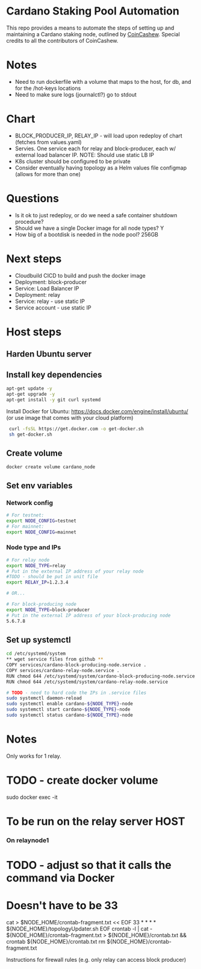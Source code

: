 # Cardano Staking Pool Automation
This repo provides a means to automate the steps of setting up and maintaining a Cardano staking node, outlined 
by [CoinCashew](https://www.coincashew.com/coins/overview-ada/guide-how-to-build-a-haskell-stakepool-node). Special credits
to all the contributors of CoinCashew.

# Notes
- Need to run dockerfile with a volume that maps to the host, for db, and for the /hot-keys locations
- Need to make sure logs (journalctl?) go to stdout

# Chart
- BLOCK_PRODUCER_IP, RELAY_IP - will load upon redeploy of chart (fetches from values.yaml)
- Servies. One service each for relay and block-producer, each w/ external load balancer IP. NOTE: Should use static LB IP
- K8s cluster should be configured to be private
- Consider eventually having topology as a Helm values file configmap (allows for more than one)

# Questions
- Is it ok to just redeploy, or do we need a safe container shutdown procedure?
- Should we have a single Docker image for all node types? Y
- How big of a bootdisk is needed in the node pool? 256GB

# Next steps
- Cloudbuild CICD to build and push the docker image
- Deployment: block-producer
- Service: Load Balancer IP
- Deployment: relay
- Service: relay - use static IP
- Service account - use static IP

# Host steps

## Harden Ubuntu server

## Install key dependencies

```bash
apt-get update -y 
apt-get upgrade -y 
apt-get install -y git curl systemd
```

Install Docker for Ubuntu: https://docs.docker.com/engine/install/ubuntu/ (or use image that comes with your cloud platform)

```bash
 curl -fsSL https://get.docker.com -o get-docker.sh
 sh get-docker.sh
```

## Create volume

`docker create volume cardano_node`

## Set env variables

### Network config

```bash
# For testnet: 
export NODE_CONFIG=testnet
# For mainnet:
export NODE_CONFIG=mainnet
```

### Node type and IPs
```bash
# For relay node
export NODE_TYPE=relay
# Put in the external IP address of your relay node
#TODO - should be put in unit file
export RELAY_IP=1.2.3.4

# OR...

# For block-producing node
export NODE_TYPE=block-producer
# Put in the external IP address of your block-producing node
5.6.7.8
```

## Set up systemctl 
```bash
cd /etc/systemd/system
** wget service files from github **
COPY services/cardano-block-producing-node.service .
COPY services/cardano-relay-node.service .
RUN chmod 644 /etc/systemd/system/cardano-block-producing-node.service
RUN chmod 644 /etc/systemd/system/cardano-relay-node.service

# TODO - need to hard code the IPs in .service files
sudo systemctl daemon-reload
sudo systemctl enable cardano-${NODE_TYPE}-node
sudo systemctl start cardano-${NODE_TYPE}-node
sudo systemctl status cardano-${NODE_TYPE}-node
```


# Notes

Only works for 1 relay. 

# TODO - create docker volume

sudo docker exec -it 

# To be run on the relay server HOST
###
### On relaynode1
###
# TODO - adjust so that it calls the command via Docker
# Doesn't have to be 33
cat > $NODE_HOME/crontab-fragment.txt << EOF
33 * * * * ${NODE_HOME}/topologyUpdater.sh
EOF
crontab -l | cat - ${NODE_HOME}/crontab-fragment.txt > ${NODE_HOME}/crontab.txt && crontab ${NODE_HOME}/crontab.txt
rm ${NODE_HOME}/crontab-fragment.txt


Instructions for firewall rules (e.g. only relay can access block producer)

